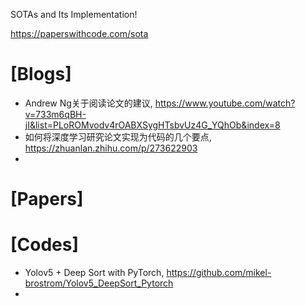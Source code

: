SOTAs and Its Implementation!

https://paperswithcode.com/sota

# [Blogs]
+ Andrew Ng关于阅读论文的建议, https://www.youtube.com/watch?v=733m6qBH-jI&list=PLoROMvodv4rOABXSygHTsbvUz4G_YQhOb&index=8
+ 如何将深度学习研究论文实现为代码的几个要点, https://zhuanlan.zhihu.com/p/273622903
+ 


# [Papers]

# [Codes]
+ Yolov5 + Deep Sort with PyTorch, https://github.com/mikel-brostrom/Yolov5_DeepSort_Pytorch
+ 



